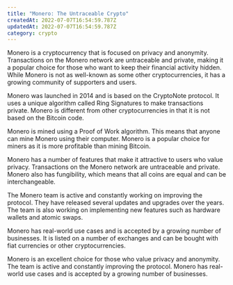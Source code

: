 ```yaml
---
title: "Monero: The Untraceable Crypto"
createdAt: 2022-07-07T16:54:59.787Z
updatedAt: 2022-07-07T16:54:59.787Z
category: crypto
---
```


Monero is a cryptocurrency that is focused on privacy and anonymity. Transactions on the Monero network are untraceable and private, making it a popular choice for those who want to keep their financial activity hidden. While Monero is not as well-known as some other cryptocurrencies, it has a growing community of supporters and users.

Monero was launched in 2014 and is based on the CryptoNote protocol. It uses a unique algorithm called Ring Signatures to make transactions private. Monero is different from other cryptocurrencies in that it is not based on the Bitcoin code.

Monero is mined using a Proof of Work algorithm. This means that anyone can mine Monero using their computer. Monero is a popular choice for miners as it is more profitable than mining Bitcoin.

Monero has a number of features that make it attractive to users who value privacy. Transactions on the Monero network are untraceable and private. Monero also has fungibility, which means that all coins are equal and can be interchangeable.

The Monero team is active and constantly working on improving the protocol. They have released several updates and upgrades over the years. The team is also working on implementing new features such as hardware wallets and atomic swaps.

Monero has real-world use cases and is accepted by a growing number of businesses. It is listed on a number of exchanges and can be bought with fiat currencies or other cryptocurrencies.

Monero is an excellent choice for those who value privacy and anonymity. The team is active and constantly improving the protocol. Monero has real-world use cases and is accepted by a growing number of businesses.
